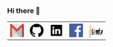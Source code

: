 ### Hi there 👋

<table>
    <tr>
      <th><a href="mailto:faizunfaria0@gmail.com" target="_blank"><img alt="mail" src="https://github.com/Faizun-Faria/Faizun-Faria/blob/main/Files/mail.svg" title="Gmail" width="32" height="32" /></a></th>
      <th><a href="https://github.com/Faizun-Faria" target="_blank"><img alt="GitHub" src="https://github.com/Faizun-Faria/Faizun-Faria/blob/main/Files/github.svg" title="GitHub" height="32" width="32"></a></th>
      <th><a href="https://www.linkedin.com/in/faizun-faria/" target="_blank"><img alt="Linkedin" src="https://github.com/Faizun-Faria/Faizun-Faria/blob/main/Files/linkedin.svg" title="Linkedin" height="32" width="32"></a></th>
      <th><a href="https://www.facebook.com/Faizun.faria" target="_blank"><img alt="Facebook" src="https://github.com/Faizun-Faria/Faizun-Faria/blob/main/Files/facebook.svg" title="Facebook" height="32" width="32"></a></th>
      <th><a href="https://stackoverflow.com/users/12191194/faizun-faria" target="_blank"><img alt="Stack Overflow" src="https://github.com/Faizun-Faria/Faizun-Faria/blob/main/Files/stackoverflow.svg" title="Stack Overflow" height="32" width="32"></a></th> 
    </tr>
</table>
<!--
**Faizun-Faria/Faizun-Faria** is a ✨ _special_ ✨ repository because its `README.md` (this file) appears on your GitHub profile.

Here are some ideas to get you started:

- 🌱 I’m currently learning django
- 👯 I’m looking to collaborate on web based projects
- 🤔 I’m looking for help with best practices used in software development

-->
